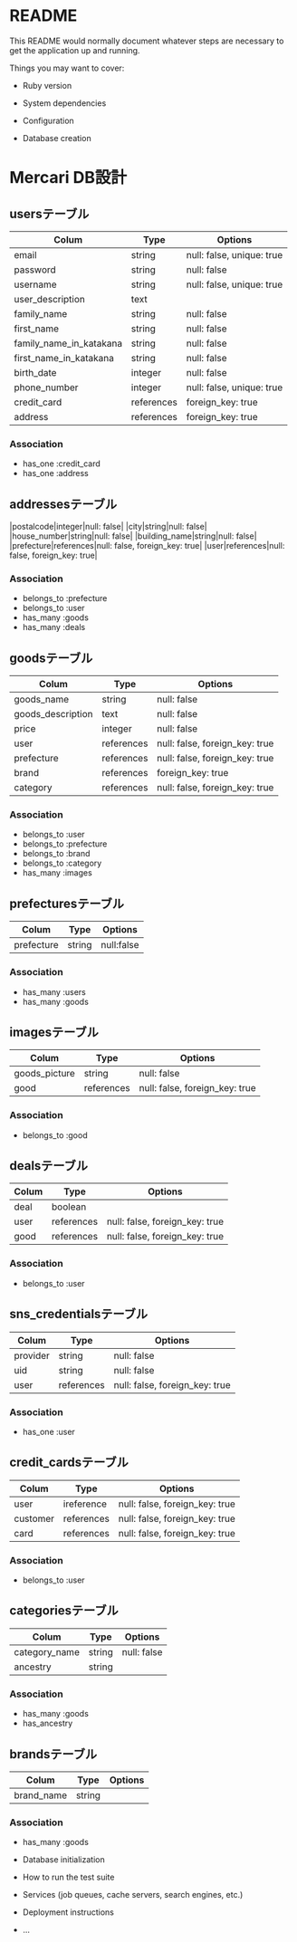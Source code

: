 # README

This README would normally document whatever steps are necessary to get the
application up and running.

Things you may want to cover:

* Ruby version

* System dependencies

* Configuration

* Database creation
# Mercari DB設計
## usersテーブル
|Colum|Type|Options|
|-----|----|------|
|email|string|null: false, unique: true|
|password|string|null: false|
|username|string|null: false, unique: true|
|user_description|text
|family_name|string|null: false|
|first_name|string|null: false|
|family_name_in_katakana|string|null: false|
|first_name_in_katakana|string|null: false|
|birth_date|integer|null: false|
|phone_number|integer|null: false, unique: true|
|credit_card|references|foreign_key: true|
|address|references|foreign_key: true|
### Association
- has_one :credit_card
- has_one :address

## addressesテーブル
|postalcode|integer|null: false|
|city|string|null: false|
|house_number|string|null: false|
|building_name|string|null: false|
|prefecture|references|null: false, foreign_key: true|
|user|references|null: false, foreign_key: true|

### Association
- belongs_to :prefecture
- belongs_to :user
- has_many :goods
- has_many :deals

 
## goodsテーブル
|Colum|Type|Options|
|-----|----|------|
|goods_name|string|null: false|
|goods_description|text|null: false|
|price|integer|null: false|
|user|references|null: false, foreign_key: true|
|prefecture|references|null: false, foreign_key: true|
|brand|references|foreign_key: true|
|category|references|null: false, foreign_key: true|

### Association
- belongs_to :user 
- belongs_to :prefecture 
- belongs_to :brand
- belongs_to :category
- has_many :images

## prefecturesテーブル
|Colum|Type|Options|
|-----|----|------|
|prefecture|string|null:false|

### Association
- has_many :users
- has_many :goods

## imagesテーブル
|Colum|Type|Options|
|-----|----|------|
|goods_picture|string|null: false|
|good|references|null: false, foreign_key: true|

### Association
- belongs_to :good


## dealsテーブル
|Colum|Type|Options|
|-----|----|------|
|deal|boolean||
|user|references|null: false, foreign_key: true|
|good|references|null: false, foreign_key: true|

### Association
- belongs_to :user


## sns_credentialsテーブル
|Colum|Type|Options|
|-----|----|------|
|provider|string|null: false|
|uid|string|null: false|
|user|references|null: false, foreign_key: true|

### Association
- has_one :user

## credit_cardsテーブル
|Colum|Type|Options|
|-----|----|------|
|user|ireference|null: false, foreign_key: true|
|customer|references|null: false, foreign_key: true|
|card|references|null: false, foreign_key: true|

### Association
- belongs_to :user


## categoriesテーブル
|Colum|Type|Options|
|-----|----|------|
|category_name|string|null: false|
|ancestry|string||


### Association
- has_many :goods
- has_ancestry

## brandsテーブル
|Colum|Type|Options|
|-----|----|------|
|brand_name|string|

### Association
 - has_many :goods






* Database initialization

* How to run the test suite

* Services (job queues, cache servers, search engines, etc.)

* Deployment instructions

* ...